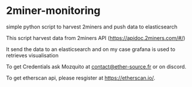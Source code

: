 # 2miner-monitoring
simple python script to harvest 2miners and push data to elasticsearch

This script harvest data from 2miners API (https://apidoc.2miners.com/#/)

It send the data to an elasticsearch and on my case grafana is used to retrieves visualisation

To get Credentials ask Mozquito at contact@ether-source.fr or on discord.

To get etherscan api, please resgister at https://etherscan.io/.
